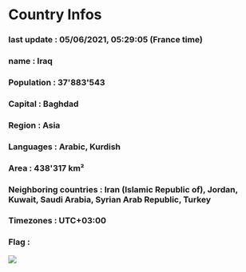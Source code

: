# Country  Infos
### last update : 05/06/2021, 05:29:05 (France time)

### name : Iraq
### Population : 37'883'543
### Capital : Baghdad
### Region : Asia
### Languages : Arabic, Kurdish
### Area : 438'317 km²
### Neighboring countries : Iran (Islamic Republic of), Jordan, Kuwait, Saudi Arabia, Syrian Arab Republic, Turkey
### Timezones : UTC+03:00

### Flag :
![](https://restcountries.eu/data/irq.svg)